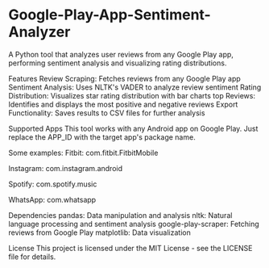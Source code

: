 # Google-Play-App-Sentiment-Analyzer
A Python tool that analyzes user reviews from any Google Play app, performing sentiment analysis and visualizing rating distributions.


Features
Review Scraping: Fetches reviews from any Google Play app
Sentiment Analysis: Uses NLTK's VADER to analyze review sentiment
Rating Distribution: Visualizes star rating distribution with bar charts
top Reviews: Identifies and displays the most positive and negative reviews
Export Functionality: Saves results to CSV files for further analysis

Supported Apps
This tool works with any Android app on Google Play. Just replace the APP_ID with the target app's package name.

Some examples:
Fitbit: com.fitbit.FitbitMobile

Instagram: com.instagram.android

Spotify: com.spotify.music

WhatsApp: com.whatsapp

Dependencies
pandas: Data manipulation and analysis
nltk: Natural language processing and sentiment analysis
google-play-scraper: Fetching reviews from Google Play
matplotlib: Data visualization

License
This project is licensed under the MIT License - see the LICENSE file for details.
